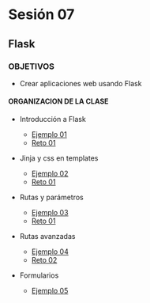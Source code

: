 # Sesión 07

## Flask

### OBJETIVOS 

- Crear aplicaciones web usando Flask

#### ORGANIZACION DE LA CLASE 

- Introducción a Flask

	- [Ejemplo 01](Ejemplo-01)
	- [Reto 01](Reto-01)

- Jinja y css en templates

	- [Ejemplo 02](Ejemplo-02)
	- [Reto 01](Reto-01)


- Rutas y parámetros

	- [Ejemplo 03](Ejemplo-03)
	- [Reto 01](Reto-01)


- Rutas avanzadas

	- [Ejemplo 04](Ejemplo-04)
	- [Reto 02](Reto-02)


- Formularios

	- [Ejemplo 05](Ejemplo-05)

